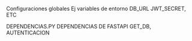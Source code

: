 Configuraciones globales 
Ej variables de entorno 
DB_URL JWT_SECRET, ETC

DEPENDENCIAS.PY 
DEPENDENCIAS DE FASTAPI GET_DB, AUTENTICACION 